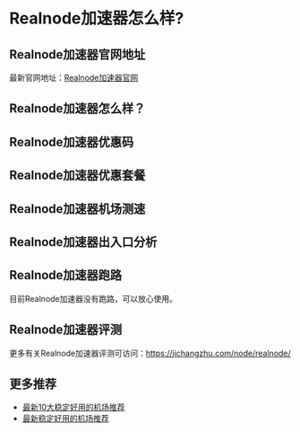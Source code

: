 # Realnode加速器怎么样?

## Realnode加速器官网地址
最新官网地址：[Realnode加速器官网](https://dljc.affxc.com/realnode/)

## Realnode加速器怎么样？


## Realnode加速器优惠码


## Realnode加速器优惠套餐


## Realnode加速器机场测速


## Realnode加速器出入口分析


## Realnode加速器跑路
目前Realnode加速器没有跑路，可以放心使用。

## Realnode加速器评测
更多有关Realnode加速器评测可访问：https://jichangzhu.com/node/realnode/

## 更多推荐
 - [最新10大稳定好用的机场推荐](https://github.com/dailijichang/jichangtuijian)
 - [最新稳定好用的机场推荐](https://www.dailijichang.com/?utm_source=github&utm_medium=dailijichang-details)
